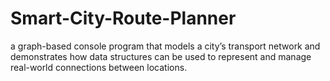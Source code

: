 # Smart-City-Route-Planner
a graph-based console program that models a city’s transport network and  demonstrates how data structures can be used to represent and manage real-world connections  between locations.
